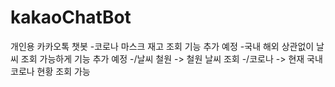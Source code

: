 # kakaoChatBot
개인용 카카오톡 챗봇
-코로나 마스크 재고 조회 기능 추가 예정
-국내 해외 상관없이 날씨 조회 가능하게 기능 추가 예정
-/날씨 철원 -> 철원 날씨 조회
-/코로나 -> 현재 국내 코로나 현황 조회 가능
